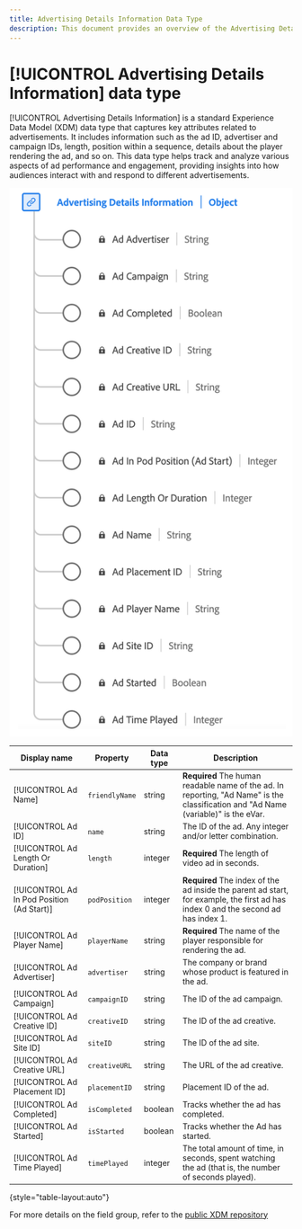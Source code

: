 ```yaml
---
title: Advertising Details Information Data Type
description: This document provides an overview of the Advertising Details Information Experience Data Model (XDM) data type.
---
```

# [!UICONTROL Advertising Details Information] data type

[!UICONTROL Advertising Details Information] is a standard Experience Data Model (XDM) data type that captures key attributes related to advertisements. It includes information such as the ad ID, advertiser and campaign IDs, length, position within a sequence, details about the player rendering the ad, and so on. This data type helps track and analyze various aspects of ad performance and engagement, providing insights into how audiences interact with and respond to different advertisements.

![A diagram of the Advertising Details Information data type.](../images/data-types/advertising-details-information.png)

| Display name               | Property        | Data type | Description                                                                                   |
|----------------------------|-----------------|-----------|-----------------------------------------------------------------------------------------------|
| [!UICONTROL Ad Name]                   | `friendlyName`| string    | **Required** The human readable name of the ad. In reporting, "Ad Name" is the classification and "Ad Name (variable)" is the eVar. |
| [!UICONTROL Ad ID]                      | `name`        | string    | The ID of the ad. Any integer and/or letter combination.                                           |
| [!UICONTROL Ad Length Or Duration]      | `length`      | integer   | **Required** The length of video ad in seconds.                                                                 |
| [!UICONTROL Ad In Pod Position (Ad Start)] | `podPosition` | integer   | **Required** The index of the ad inside the parent ad start, for example, the first ad has index 0 and the second ad has index 1. |
| [!UICONTROL Ad Player Name]             | `playerName`  | string    | **Required** The name of the player responsible for rendering the ad.                                       |
| [!UICONTROL Ad Advertiser]              | `advertiser`  | string    | The company or brand whose product is featured in the ad.                                             |
| [!UICONTROL Ad Campaign]                | `campaignID`  | string    | The ID of the ad campaign.                                                                         |
| [!UICONTROL Ad Creative ID]             | `creativeID`  | string    | The ID of the ad creative.                                                                         |
| [!UICONTROL Ad Site ID]                 | `siteID`      | string    | The ID of the ad site.                                                                             |
| [!UICONTROL Ad Creative URL]            | `creativeURL` | string    | The URL of the ad creative.                                                                       |
| [!UICONTROL Ad Placement ID]            | `placementID` | string    | Placement ID of the ad.                                                                        |
| [!UICONTROL Ad Completed]               | `isCompleted` | boolean   | Tracks whether the ad has completed.                                                                               |
| [!UICONTROL Ad Started]                 | `isStarted`   | boolean   | Tracks whether the Ad has started.                                                                                 |
| [!UICONTROL Ad Time Played]             | `timePlayed`  | integer   | The total amount of time, in seconds, spent watching the ad (that is, the number of seconds played). |

{style="table-layout:auto"}

For more details on the field group, refer to the [public XDM repository](https://github.com/adobe/xdm/blob/master/components/datatypes/advertisingdetails.schema.json)
